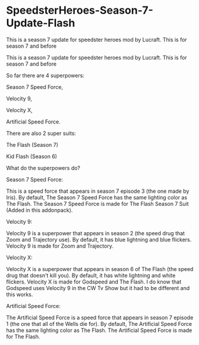 # SpeedsterHeroes-Season-7-Update-Flash
This is a season 7 update for speedster heroes mod by Lucraft. This is for season 7 and before

This is a season 7 update for speedster heroes mod by Lucraft. This is for season 7 and before


So far there are 4 superpowers:

Season 7 Speed Force,

Velocity 9,

Velocity X,

Artificial Speed Force.

 

There are also 2 super suits:

The Flash (Season 7)

Kid Flash (Season 6)

 

What do the superpowers do?

Season 7 Speed Force:

This is a speed force that appears in season 7 episode 3 (the one made by Iris). By default, The Season 7 Speed Force has the same lighting color as The Flash. The Season 7 Speed Force is made for The Flash Season 7 Suit (Added in this addonpack). 

 

Velocity 9:

Velocity 9 is a superpower that appears in season 2 (the speed drug that Zoom and Trajectory use). By default, it has blue lightning and blue flickers. Velocity 9 is made for Zoom and Trajectory.

 

Velocity X:

Velocity X is a superpower that appears in season 6 of The Flash (the speed drug that doesn't kill you). By default, it has white lightning and white flickers. Velocity X is made for Godspeed and The Flash. I do know that Godspeed uses Velocity 9 in the CW Tv Show but it had to be different and this works.

 

Artificial Speed Force:

The Artificial Speed Force is a speed force that appears in season 7 episode 1 (the one that all of the Wells die for). By default, The Artificial Speed Force has the same lighting color as The Flash. The Artificial Speed Force is made for The Flash.
